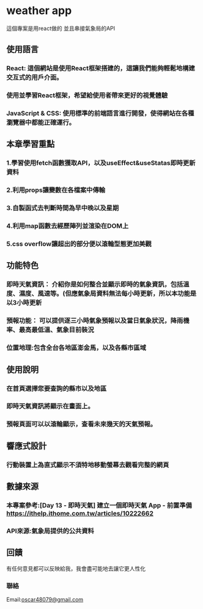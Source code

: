 # weather app

這個專案是用react做的 並且串接氣象局的API

## 使用語言

### React: 這個網站是使用React框架搭建的，這讓我們能夠輕鬆地構建交互式的用戶介面。

### 使用並學習React框架，希望給使用者帶來更好的視覺體驗

### JavaScript & CSS: 使用標準的前端語言進行開發，使得網站在各種瀏覽器中都能正確運行。

## 本章學習重點

### 1.學習使用fetch函數獲取API，以及useEffect&useStatas即時更新資料

### 2.利用props讓變數在各檔案中傳輸

### 3.自製函式去判斷時間為早中晚以及星期

### 4.利用map函數去經歷陣列並渲染在DOM上

### 5.css overflow讓超出的部分便以滾輪型態更加美觀

## 功能特色

### 即時天氣資訊： 介紹你是如何整合並顯示即時的氣象資訊，包括溫度、濕度、風速等。(但應氣象局資料無法每小時更新，所以本功能是以3小時更新

### 預報功能： 可以提供逐三小時氣象預報以及當日氣象狀況，降雨機率、最高最低溫、氣象目前裝況

### 位置地理:包含全台各地區澎金馬，以及各縣市區域

## 使用說明

### 在首頁選擇您要查詢的縣市以及地區

### 即時天氣資訊將顯示在畫面上。

### 預報頁面可以以滾輪顯示，查看未來幾天的天氣預報。

## 響應式設計

### 行動裝置上為直式顯示不須特地移動螢幕去觀看完整的網頁

## 數據來源

### 本專案參考:[Day 13 - 即時天氣] 建立一個即時天氣 App - 前置準備 https://ithelp.ithome.com.tw/articles/10222662

### API來源:氣象局提供的公共資料

## 回饋

有任何意見都可以反映給我，我會盡可能地去讓它更人性化

### 聯絡

Email:oscar48079@gmail.com

